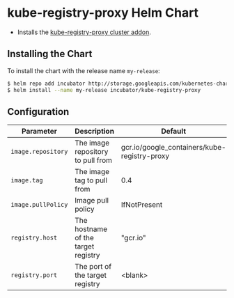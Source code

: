 # kube-registry-proxy Helm Chart

* Installs the [kube-registry-proxy cluster addon](https://github.com/kubernetes/kubernetes/tree/master/cluster/addons/registry).

## Installing the Chart

To install the chart with the release name `my-release`:

```bash
$ helm repo add incubator http://storage.googleapis.com/kubernetes-charts-incubator
$ helm install --name my-release incubator/kube-registry-proxy
```

## Configuration

| Parameter          | Description                         | Default                                      |
|--------------------|-------------------------------------|----------------------------------------------|
| `image.repository` | The image repository to pull from   | gcr.io/google_containers/kube-registry-proxy |
| `image.tag`        | The image tag to pull from          | 0.4                                          |
| `image.pullPolicy` | Image pull policy                   | IfNotPresent                                 |
| `registry.host`    | The hostname of the target registry | "gcr.io"                                     |
| `registry.port`    | The port of the target registry     | \<blank>                                     |
